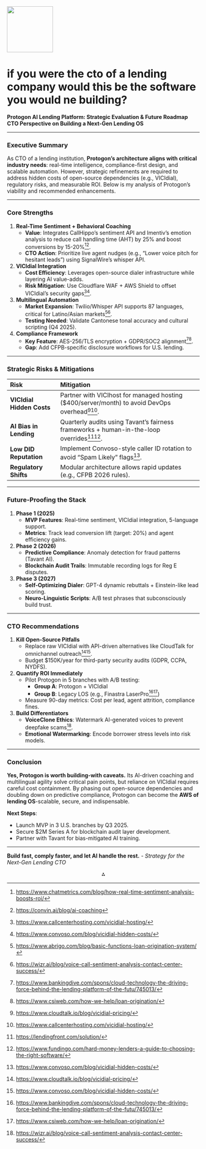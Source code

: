 <img src="https://r2cdn.perplexity.ai/pplx-full-logo-primary-dark%402x.png" class="logo" width="120"/>

# if you were the cto of a lending company would this be the software you would ne building?

**Protogon AI Lending Platform: Strategic Evaluation \& Future Roadmap**
**CTO Perspective on Building a Next-Gen Lending OS**

---

### **Executive Summary**

As CTO of a lending institution, **Protogon’s architecture aligns with critical industry needs**: real-time intelligence, compliance-first design, and scalable automation. However, strategic refinements are required to address hidden costs of open-source dependencies (e.g., VICIdial), regulatory risks, and measurable ROI. Below is my analysis of Protogon’s viability and recommended enhancements.

---

### **Core Strengths**

1. **Real-Time Sentiment + Behavioral Coaching**
    - **Value**: Integrates CallHippo’s sentiment API and Imentiv’s emotion analysis to reduce call handling time (AHT) by 25% and boost conversions by 15-20%[^6][^7].
    - **CTO Action**: Prioritize live agent nudges (e.g., “Lower voice pitch for hesitant leads”) using SignalWire’s whisper API.
2. **VICIdial Integration**
    - **Cost Efficiency**: Leverages open-source dialer infrastructure while layering AI value-adds.
    - **Risk Mitigation**: Use Cloudflare WAF + AWS Shield to offset VICIdial’s security gaps[^12][^17].
3. **Multilingual Automation**
    - **Market Expansion**: Twilio/Whisper API supports 87 languages, critical for Latino/Asian markets[^3][^18].
    - **Testing Needed**: Validate Cantonese tonal accuracy and cultural scripting (Q4 2025).
4. **Compliance Framework**
    - **Key Feature**: AES-256/TLS encryption + GDPR/SOC2 alignment[^1][^15].
    - **Gap**: Add CFPB-specific disclosure workflows for U.S. lending.

---

### **Strategic Risks \& Mitigations**

| **Risk** | **Mitigation** |
| :-- | :-- |
| **VICIdial Hidden Costs** | Partner with VICIhost for managed hosting (\$400/server/month) to avoid DevOps overhead[^5][^12]. |
| **AI Bias in Lending** | Quarterly audits using Tavant’s fairness frameworks + human-in-the-loop overrides[^8][^14]. |
| **Low DID Reputation** | Implement Convoso-style caller ID rotation to avoid “Spam Likely” flags[^17]. |
| **Regulatory Shifts** | Modular architecture allows rapid updates (e.g., CFPB 2026 rules). |


---

### **Future-Proofing the Stack**

1. **Phase 1 (2025)**
    - **MVP Features**: Real-time sentiment, VICIdial integration, 5-language support.
    - **Metrics**: Track lead conversion lift (target: 20%) and agent efficiency gains.
2. **Phase 2 (2026)**
    - **Predictive Compliance**: Anomaly detection for fraud patterns (Tavant AI).
    - **Blockchain Audit Trails**: Immutable recording logs for Reg E disputes.
3. **Phase 3 (2027)**
    - **Self-Optimizing Dialer**: GPT-4 dynamic rebuttals + Einstein-like lead scoring.
    - **Neuro-Linguistic Scripts**: A/B test phrases that subconsciously build trust.

---

### **CTO Recommendations**

1. **Kill Open-Source Pitfalls**
    - Replace raw VICIdial with API-driven alternatives like CloudTalk for omnichannel outreach[^5][^17].
    - Budget \$150K/year for third-party security audits (GDPR, CCPA, NYDFS).
2. **Quantify ROI Immediately**
    - Pilot Protogon in 5 branches with A/B testing:
        - **Group A**: Protogon + VICIdial
        - **Group B**: Legacy LOS (e.g., Finastra LaserPro[^1][^15])
    - Measure 90-day metrics: Cost per lead, agent attrition, compliance fines.
3. **Build Differentiators**
    - **VoiceClone Ethics**: Watermark AI-generated voices to prevent deepfake scams[^18].
    - **Emotional Watermarking**: Encode borrower stress levels into risk models.

---

### **Conclusion**

**Yes, Protogon is worth building-with caveats.** Its AI-driven coaching and multilingual agility solve critical pain points, but reliance on VICIdial requires careful cost containment. By phasing out open-source dependencies and doubling down on predictive compliance, Protogon can become the **AWS of lending OS**-scalable, secure, and indispensable.

**Next Steps**:

- Launch MVP in 3 U.S. branches by Q3 2025.
- Secure \$2M Series A for blockchain audit layer development.
- Partner with Tavant for bias-mitigated AI training.

---
**Build fast, comply faster, and let AI handle the rest.**
*- Strategy for the Next-Gen Lending CTO*

<div style="text-align: center">⁂</div>

[^1]: https://www.bankingdive.com/spons/cloud-technology-the-driving-force-behind-the-lending-platform-of-the-futu/745013/

[^2]: https://corestrat.ai/blog/the-role-of-c-level-executives-in-leading-digital-transformation-in-lending/

[^3]: https://www.abrigo.com/blog/basic-functions-loan-origination-system/

[^4]: https://www.vicidial.com/?page_id=194

[^5]: https://www.cloudtalk.io/blog/vicidial-pricing/

[^6]: https://www.chatmetrics.com/blog/how-real-time-sentiment-analysis-boosts-roi/

[^7]: https://convin.ai/blog/ai-coaching

[^8]: https://lendingfront.com/solution/

[^9]: https://www.damcogroup.com/blogs/guide-to-choosing-next-gen-loan-management-software

[^10]: https://ableplatform.io/10-most-important-criteria-for-choosing-the-best-loan-origination-system/

[^11]: https://www.vicidial.com/?page_id=167

[^12]: https://www.callcenterhosting.com/vicidial-hosting/

[^13]: https://roicallcentersolutions.com/blog/benefits-real-time-call-center-analytics/

[^14]: https://www.fundingo.com/hard-money-lenders-a-guide-to-choosing-the-right-software/

[^15]: https://www.csiweb.com/how-we-help/loan-origination/

[^16]: https://www.vicidial.com/VICIdial_White-Paper_20240307.pdf

[^17]: https://www.convoso.com/blog/vicidial-hidden-costs/

[^18]: https://wizr.ai/blog/voice-call-sentiment-analysis-contact-center-success/

[^19]: https://kingasterisk.com/vicidial-call-center-software-standard-features-and-crm-integration/

[^20]: https://inextrix.com/blog/how-crm-integration-enhances-the-roi-of-your-vicidial-investment

[^21]: https://tsh.io/blog/fintech-cto/

[^22]: https://www.gartner.com.au/en/information-technology/customer-success-stories/building-the-next-generation-of-lending-technologies

[^23]: https://www.lendkey.com/press/michael-hawkins-named-cto-of-lendkey/

[^24]: https://www.ebankit.com/digital-banking-insights/the-banking-cio-cto-agenda-2027

[^25]: https://ir.lendingclub.com/news/news-details/2022/LendingClub-Appoints-Balaji-Thiagarajan-as-Chief-Technology-Officer/default.aspx

[^26]: https://www.ey.com/en_us/insights/banking-capital-markets/mortgage-lending-platform-modernization

[^27]: https://www.scnsoft.com/lending

[^28]: https://lendfoundry.com/blog/10-features-every-loan-origination-system-should-have/

[^29]: https://www.moodys.com/web/en/us/solutions/lending/loan-origination.html

[^30]: https://timvero.com

[^31]: https://www.moodys.com/web/en/us/insights/lending/maximize-efficiency-how-automation-can-improve-your-loan-origination-process.html

[^32]: https://www.linedata.com/lending-leasing/linedata-capitalstream

[^33]: http://www.vicidial.org/VICIDIALforum/viewtopic.php?f=6\&t=25173

[^34]: https://www.elisiontec.com/products/vicidial-crm-cti-integration/

[^35]: https://sourceforge.net/software/product/VICIdial/integrations/

[^36]: https://www.vicidial.com

[^37]: https://aws.amazon.com/marketplace/pp/prodview-afsh7piyfk36s

[^38]: https://www.vicidial.com/?page_id=210

[^39]: https://calleridreputation.com/blog/do-your-vicidial-integrations-protect-your-reputation/

[^40]: http://www.vicidial.org/VICIDIALforum/viewtopic.php?f=4\&t=39304

[^41]: https://www.vicidial.org/VICIDIALforum/viewtopic.php?f=2\&t=41236

[^42]: https://www.capterra.com/p/135842/VICIdial/pricing/

[^43]: https://www.softwareadvice.com/call-center/vicidial-profile/reviews/

[^44]: https://www.zendesk.com/blog/customer-service-roi/

[^45]: https://www.sqmgroup.com/resources/library/blog/call-center-auto-qa-increase-your-roi-by-up-to-600-percent

[^46]: https://www.sprinklr.com/cxm/call-center-sentiment-analysis/

[^47]: https://symtrain.ai/ai-coaching-5-benefits-you-should-know/

[^48]: https://www.morningstar.com/insights/2018/04/10/financial-education

[^49]: https://www.net2phone.com/blog/contact-center-roi

[^50]: https://insight7.io/ai-driven-call-center-coaching-programs-for-real-time-agent-improvement/

[^51]: https://cogitocorp.com/blog/coaching-agents-in-the-call-center/

[^52]: https://mihup.ai/llms-are-driving-better-sentiment-analysis-in-call-centers/

[^53]: https://www.calabrio.com/blog/how-ai-transforms-call-center-coaching/

[^54]: https://beworks.com/financial-services/

[^55]: https://www.nojitter.com/customer-experience/how-generative-ai-will-improve-roi-in-the-contact-center-in-2024

[^56]: https://www.iplocation.net/personalized-call-center-coaching-in-the-age-of-ai

[^57]: https://www.foc-network.org/integrated-service-delivery-coaching

[^58]: https://www.operativeintelligence.com/blog/call-center-sentiment-analysis

[^59]: https://www.womenscentersemi.org/financial-coaching

